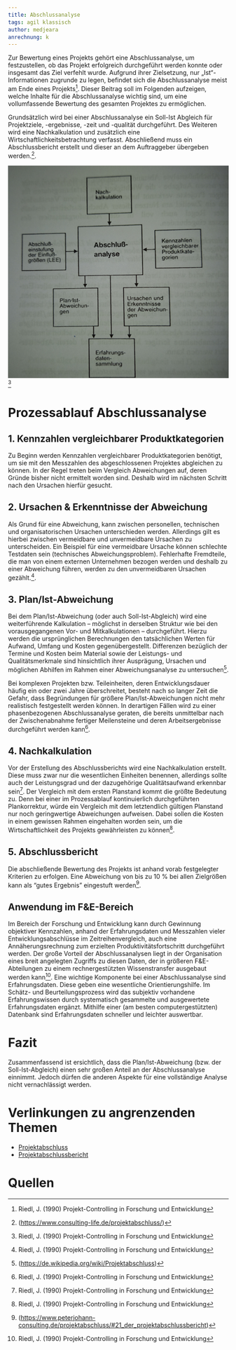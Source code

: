 ```yaml
---
title: Abschlussanalyse
tags: agil klassisch
author: medjeara
anrechnung: k
---
```


Zur Bewertung eines Projekts gehört eine Abschlussanalyse, um festzustellen, ob das Projekt erfolgreich durchgeführt werden konnte oder insgesamt das Ziel verfehlt 
wurde. 
Aufgrund ihrer Zielsetzung, nur „Ist“-Informationen zugrunde zu legen, befindet sich die Abschlussanalyse meist am Ende eines Projekts[^3]. 
Dieser Beitrag soll im Folgenden aufzeigen, welche Inhalte für die Abschlussanalyse wichtig sind, um eine vollumfassende Bewertung des gesamten Projektes zu 
ermöglichen.

Grundsätzlich wird bei einer Abschlussanalyse ein Soll-Ist Abgleich für Projektziele, -ergebnisse, -zeit und -qualität durchgeführt. Des Weiteren wird eine 
Nachkalkulation und zusätzlich eine Wirtschaftlichkeitsbetrachtung verfasst. Abschließend muss ein Abschlussbericht erstellt und dieser an dem Auftraggeber 
übergeben werden.[^2].

![Beispielabbildung](Abschlussanalyse/Screenshot-2165.jpg)[^3]

# Prozessablauf Abschlussanalyse

## 1. Kennzahlen vergleichbarer Produktkategorien
Zu Beginn werden Kennzahlen vergleichbarer Produktkategorien benötigt, um sie mit den Messzahlen des abgeschlossenen Projektes abgleichen zu können. In der Regel 
treten beim Vergleich Abweichungen auf, deren Gründe bisher nicht ermittelt worden sind. Deshalb wird im nächsten Schritt nach den Ursachen hierfür gesucht.

## 2. Ursachen & Erkenntnisse der Abweichung
Als Grund für eine Abweichung, kann zwischen personellen, technischen und organisatorischen Ursachen unterschieden werden. Allerdings gilt es hierbei zwischen 
vermeidbare und unvermeidbare Ursachen zu unterscheiden. Ein Beispiel für eine vermeidbare Ursache können schlechte Testdaten sein (technisches Abweichungsproblem). 
Fehlerhafte Fremdteile, die man von einem externen Unternehmen bezogen werden und deshalb zu einer Abweichung führen, werden zu den unvermeidbaren Ursachen 
gezählt.[^3].

## 3. Plan/Ist-Abweichung
Bei dem Plan/Ist-Abweichung (oder auch Soll-Ist-Abgleich) wird eine weiterführende Kalkulation – möglichst in derselben Struktur wie bei den vorausgegangenen Vor- 
und Mitkalkulationen – durchgeführt. Hierzu werden die ursprünglichen Berechnungen den tatsächlichen Werten für Aufwand, Umfang und Kosten gegenübergestellt. 
Differenzen bezüglich der Termine und Kosten beim Material sowie der Leistungs- und Qualitätsmerkmale sind hinsichtlich ihrer Ausprägung, Ursachen und möglichen 
Abhilfen im Rahmen einer Abweichungsanalyse zu untersuchen[^4].

Bei komplexen Projekten bzw. Teileinheiten, deren Entwicklungsdauer häufig ein oder zwei Jahre überschreitet, besteht nach so langer Zeit die Gefahr, dass 
Begründungen für größere Plan/Ist-Abweichungen nicht mehr realistisch festgestellt werden können. In derartigen Fällen wird zu einer phasenbezogenen 
Abschlussanalyse geraten, die bereits unmittelbar nach der Zwischenabnahme fertiger Meilensteine und deren Arbeitsergebnisse durchgeführt werden kann[^3].

## 4. Nachkalkulation
Vor der Erstellung des Abschlussberichts wird eine Nachkalkulation erstellt. Diese muss zwar nur die wesentlichen Einheiten benennen, allerdings sollte auch der 
Leistungsgrad und der dazugehörige Qualitätsaufwand erkennbar sein[^3].
Der Vergleich mit dem ersten Planstand kommt die größte Bedeutung zu. Denn bei einer im Prozessablauf kontinuierlich durchgeführten Plankorrektur, würde ein 
Vergleich mit dem letztendlich gültigen Planstand nur noch geringwertige Abweichungen aufweisen. Dabei sollen die Kosten in einem gewissen Rahmen eingehalten worden 
sein, um die Wirtschaftlichkeit des Projekts gewährleisten zu können[^3].

## 5. Abschlussbericht
Die abschließende Bewertung des Projekts ist anhand vorab festgelegter Kriterien zu erfolgen. Eine Abweichung von bis zu 10 % bei allen Zielgrößen kann als “gutes 
Ergebnis” eingestuft werden[^1]. 

## Anwendung im F&E-Bereich

Im Bereich der Forschung und Entwicklung kann durch Gewinnung objektiver Kennzahlen, anhand der Erfahrungsdaten und Messzahlen vieler Entwicklungsabschlüsse im 
Zeitreihenvergleich, auch eine Annäherungsrechnung zum erzielten Produktivitätsfortschritt durchgeführt werden. Der große Vorteil der Abschlussanalysen liegt 
in der Organisation eines breit angelegten Zugriffs zu diesen Daten, der in größeren F&E-Abteilungen zu einem rechnergestützten Wissenstransfer ausgebaut werden 
kann[^3].
Eine wichtige Komponente bei einer Abschlussanalyse sind Erfahrungsdaten. Diese geben eine wesentliche Orientierungshilfe. Im Schätz- und 
Beurteilungsprozess wird das subjektiv vorhandene Erfahrungswissen durch systematisch gesammelte und ausgewertete Erfahrungsdaten ergänzt. Mithilfe einer (am besten 
computergestützten) Datenbank sind Erfahrungsdaten schneller und leichter auswertbar. 
 
# Fazit
Zusammenfassend ist ersichtlich, dass die Plan/Ist-Abweichung (bzw. der Soll-Ist-Abgleich) einen sehr großen Anteil an der Abschlussanalyse einnimmt. Jedoch dürfen
die anderen Aspekte für eine vollständige Analyse nicht vernachlässigt werden. 


# Verlinkungen zu angrenzenden Themen
* [Projektabschluss](Projektabschluss.md)
* [Projektabschlussbericht](Projektabschlussbericht.md)
 
# Quellen

[^1]: (https://www.peterjohann-consulting.de/projektabschluss/#21_der_projektabschlussbericht)
[^2]: (https://www.consulting-life.de/projektabschluss/)
[^3]: Riedl, J. (1990) Projekt-Controlling in Forschung und Entwicklung
[^4]: (https://de.wikipedia.org/wiki/Projektabschluss)

